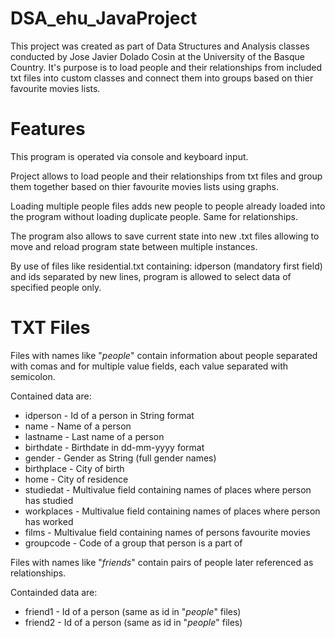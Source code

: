# DSA_ehu_JavaProject
This project was created as part of Data Structures and Analysis classes conducted by Jose Javier Dolado Cosin at the University of the Basque Country.
It's purpose is to load people and their relationships from included txt files into custom classes and connect them into groups based on thier favourite movies lists.

# Features
This program is operated via console and keyboard input.

Project allows to load people and their relationships from txt files and group them together based on thier favourite movies lists using graphs.

Loading multiple people files adds new people to people already loaded into the program without loading duplicate people.
Same for relationships.

The program also allows to save current state into new .txt files allowing to move and reload program state between multiple instances.

By use of files like residential.txt containing:
idperson (mandatory first field) and ids separated by new lines, program is allowed to select data of specified people only.

# TXT Files
Files with names like "*people*" contain information about people separated with comas and for multiple value fields, each value separated with semicolon.

Contained data are:
- idperson - Id of a person in String format
- name - Name of a person
- lastname - Last name of a person
- birthdate - Birthdate in dd-mm-yyyy format
- gender - Gender as String (full gender names)
- birthplace - City of birth
- home - City of residence
- studiedat - Multivalue field containing names of places where person has studied
- workplaces - Multivalue field containing names of places where person has worked
- films - Multivalue field containing names of persons favourite movies
- groupcode - Code of a group that person is a part of

Files with names like "*friends*" contain pairs of people later referenced as relationships.

Containded data are:
- friend1 - Id of a person (same as id in "*people*" files)
- friend2 - Id of a person (same as id in "*people*" files)

